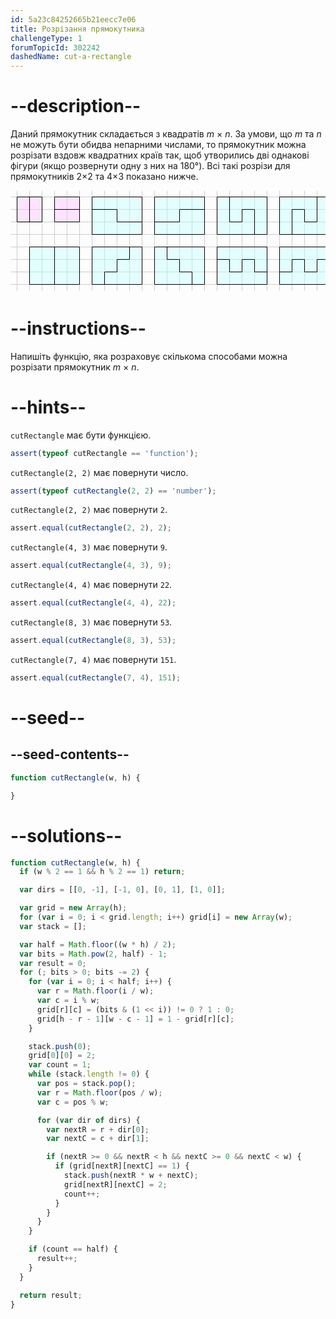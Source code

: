 ```yaml
---
id: 5a23c84252665b21eecc7e06
title: Розрізання прямокутника
challengeType: 1
forumTopicId: 302242
dashedName: cut-a-rectangle
---
```


# --description--

Даний прямокутник складається з квадратів *m* × *n*. За умови, що *m* та *n* не можуть бути обидва непарними числами, то прямокутник можна розрізати вздовж квадратних країв так, щоб утворились дві однакові фігури (якщо розвернути одну з них на 180°). Всі такі розрізи для прямокутників 2×2 та 4×3 показано нижче.

<div style="width: 100%; text-align: center;">
  <svg xmlns="https://www.w3.org/2000/svg" xmlns:xlink="https://www.w3.org/1999/xlink" width="520" height="170" aria-hidden="true" alt="Diagram showing the possible paths for 2 by 2 and 4 by 3 rectangles">
    <style>
      .diagram-g { fill: none; stroke: #ccc }
      .diagram-s, .diagram-s2 { fill: #bff; stroke: black; fill-opacity: .4 }
      .diagram-s2 { fill: #fbf }
      .diagram-d { stroke:black; fill:none}
    </style>
    <defs>
      <g id="diagram-m">
        <g id="diagram-h4">
          <g id="diagram-h2">
            <path id="diagram-h" d="m0 10h 640" class="diagram-g"/>
            <use xlink:href="#diagram-h" transform="translate(0, 20)"/>
          </g>
          <use xlink:href="#diagram-h2" transform="translate(0, 40)"/>
        </g>
        <use xlink:href="#diagram-h4" transform="translate(0, 80)"/>
        <g id="diagram-v8">
          <g id="diagram-v4">
            <g id="diagram-v2">
              <path id="diagram-v" d="m10 0v160 m 20 0 v-160" class="diagram-g"/>
              <use xlink:href="#diagram-v" transform="translate(40, 0)"/>
            </g>
            <use xlink:href="#diagram-v2" transform="translate(80, 0)"/>
          </g>
          <use xlink:href="#diagram-v4" transform="translate(160, 0)"/>
        </g>
        <use xlink:href="#diagram-v8" transform="translate(320, 0)"/>
      </g>
      <path id="diagram-b" d="m0 0h80v60h-80z" class="diagram-s"/>
    </defs>
    <g transform="translate(.5, .5)">
      <use xlink:href="#diagram-m"/>
      <g transform="translate(10, 10)">
        <path d="m0 0v40h40v-40z" class="diagram-s2"/>
        <path d="m20 0v40" class="diagram-d"/>
        <path d="m60 0v40h40v-40z" class="diagram-s2"/>
        <path d="m60 20h40" class="diagram-d"/>
        <g transform="translate(120, 0)">
          <use xlink:href="#diagram-b"/>
          <path d="m0 20h40v20h40" class="diagram-d"/>
        </g>
        <g transform="translate(220, 0)">
          <use xlink:href="#diagram-b"/>
          <path d="m0 40h40v-20h40" class="diagram-d"/>
        </g>
        <g transform="translate(320, 0)">
          <use xlink:href="#diagram-b"/>
          <path d="m20 0v40h20v-20h20v40" class="diagram-d"/>
        </g>
        <g transform="translate(420, 0)">
          <use xlink:href="#diagram-b"/>
          <path d="m60 0v40h-20v-20h-20v40" class="diagram-d"/>
        </g>
        <g transform="translate(20, 80)">
          <use xlink:href="#diagram-b"/>
          <path d="m40 0v60" class="diagram-d"/>
        </g>
        <g transform="translate(120, 80)">
          <use xlink:href="#diagram-b"/>
          <path d="m60 0v20h-20v20h-20v20" class="diagram-d"/>
        </g>
        <g transform="translate(220, 80)">
          <use xlink:href="#diagram-b"/>
          <path d="m20 0v20h20v20h20v20" class="diagram-d"/>
        </g>
        <g transform="translate(320, 80)">
          <use xlink:href="#diagram-b"/>
          <path d="m0 20h20v20h20v-20h20v20h20" class="diagram-d"/>
        </g>
        <g transform="translate(420, 80)">
          <use xlink:href="#diagram-b"/>
          <path d="m0 40h20v-20h20v20h20v-20h20" class="diagram-d"/>
        </g>
      </g>
    </g>
  </svg>
</div>

# --instructions--

Напишіть функцію, яка розраховує скількома способами можна розрізати прямокутник *m* × *n*.

# --hints--

`cutRectangle` має бути функцією.

```js
assert(typeof cutRectangle == 'function');
```

`cutRectangle(2, 2)` має повернути число.

```js
assert(typeof cutRectangle(2, 2) == 'number');
```

`cutRectangle(2, 2)` має повернути `2`.

```js
assert.equal(cutRectangle(2, 2), 2);
```

`cutRectangle(4, 3)` має повернути `9`.

```js
assert.equal(cutRectangle(4, 3), 9);
```

`cutRectangle(4, 4)` має повернути `22`.

```js
assert.equal(cutRectangle(4, 4), 22);
```

`cutRectangle(8, 3)` має повернути `53`.

```js
assert.equal(cutRectangle(8, 3), 53);
```

`cutRectangle(7, 4)` має повернути `151`.

```js
assert.equal(cutRectangle(7, 4), 151);
```

# --seed--

## --seed-contents--

```js
function cutRectangle(w, h) {

}
```

# --solutions--

```js
function cutRectangle(w, h) {
  if (w % 2 == 1 && h % 2 == 1) return;

  var dirs = [[0, -1], [-1, 0], [0, 1], [1, 0]];

  var grid = new Array(h);
  for (var i = 0; i < grid.length; i++) grid[i] = new Array(w);
  var stack = [];

  var half = Math.floor((w * h) / 2);
  var bits = Math.pow(2, half) - 1;
  var result = 0;
  for (; bits > 0; bits -= 2) {
    for (var i = 0; i < half; i++) {
      var r = Math.floor(i / w);
      var c = i % w;
      grid[r][c] = (bits & (1 << i)) != 0 ? 1 : 0;
      grid[h - r - 1][w - c - 1] = 1 - grid[r][c];
    }

    stack.push(0);
    grid[0][0] = 2;
    var count = 1;
    while (stack.length != 0) {
      var pos = stack.pop();
      var r = Math.floor(pos / w);
      var c = pos % w;

      for (var dir of dirs) {
        var nextR = r + dir[0];
        var nextC = c + dir[1];

        if (nextR >= 0 && nextR < h && nextC >= 0 && nextC < w) {
          if (grid[nextR][nextC] == 1) {
            stack.push(nextR * w + nextC);
            grid[nextR][nextC] = 2;
            count++;
          }
        }
      }
    }

    if (count == half) {
      result++;
    }
  }

  return result;
}
```
